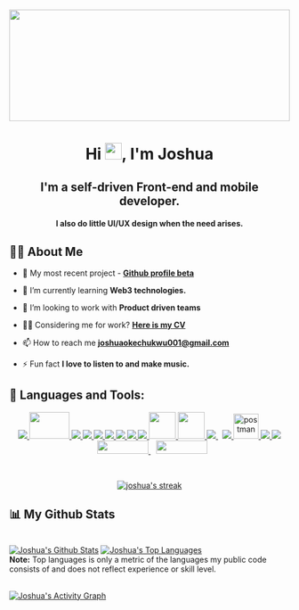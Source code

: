 <img width="100%" src="https://res.cloudinary.com/parallaxcloudinary/image/upload/v1648759001/dev_dyvkvb.svg" height="200px" style="margin-top: 20px"/>

<h1 align="center">Hi <img src="https://raw.githubusercontent.com/MartinHeinz/MartinHeinz/master/wave.gif" width="30px">, I'm Joshua</h1>
<h2 align="center">I'm a self-driven Front-end and mobile developer.</h2> 
<h4 align="center">I also do little UI/UX design when the need arises.</h4>



## 🙋‍♂️ About Me

- 🔭 My most recent project - **[Github profile beta](https://github-profile-beta.vercel.app/profile)**

- 🌱 I’m currently learning **Web3 technologies.**

- 👯 I’m looking to work with **Product driven teams**

- 👨‍💻 Considering me for work? **[Here is my CV](https://docs.google.com/document/d/12qws590d02_3DApvAMRVuzN6qGSXCOt47SPw5bgicWc/edit?usp=sharing)**

- 📫 How to reach me **[joshuaokechukwu001@gmail.com](joshuaokechukwu001@gmail.com)**

- ⚡ Fun fact **I love to listen to and make music.**


## 🚀 Languages and Tools:

<p align="center">
    <a href="https://reactjs.org/" target="_blank"> <img src="https://img.icons8.com/color/48/000000/react-native.png"/> </a>
    <a href="https://nextjs.org/" target="_blank"> <img src="https://res.cloudinary.com/parallaxcloudinary/image/upload/v1648763861/download-removebg-preview_nzuwau.png" width="72" height="48" style="object-fit: contain"/> </a>
    <a href="https://vuejs.org/" target="_blank"> <img src="https://img.icons8.com/color/48/000000/vue-js.png"/> </a>
    <a href="https://nuxtjs.org/" target="_blank"> <img src="https://img.icons8.com/external-tal-revivo-shadow-tal-revivo/48/000000/external-nuxt-js-a-free-and-open-source-web-application-framework-logo-shadow-tal-revivo.png"/> </a>
    <a href="https://developer.mozilla.org/en-US/docs/Web/JavaScript" target="_blank"> <img src="https://img.icons8.com/color/48/000000/javascript.png"/> </a>
    <a href="https://www.typescriptlang.org/" target="_blank"> <img src="https://img.icons8.com/color/48/000000/typescript.png"/> </a>
    <a href="https://www.w3.org/html/" target="_blank"> <img src="https://img.icons8.com/color/48/000000/html-5.png"/> </a> 
    <a href="https://www.w3schools.com/css/" target="_blank"> <img src="https://img.icons8.com/color/48/000000/css3.png"/> </a> 
    <a href="https://getbootstrap.com" target="_blank"> <img src="https://img.icons8.com/color/48/000000/bootstrap.png"/> </a>
    <a href="https://tailwindcss.com/" target="_blank"> <img src="https://res.cloudinary.com/parallaxcloudinary/image/upload/v1648763437/tailwind_dp5tjo.png" width="48"/> </a>
    <a href="https://www.framer.com/motion/" target="_blank"> <img src="https://res.cloudinary.com/parallaxcloudinary/image/upload/v1648764651/motion_nhc3gp.png" width="48"/> </a>
    <a style="padding-right:8px;" href="https://nodejs.org" target="_blank"> <img src="https://img.icons8.com/color/48/000000/nodejs.png"/> </a>
    <a href="https://firebase.google.com/" target="_blank"> <img src="https://img.icons8.com/color/48/000000/firebase.png"/> </a> 
    <a href="https://postman.com" target="_blank"> <img src="https://www.vectorlogo.zone/logos/getpostman/getpostman-icon.svg" alt="postman" width="45" height="45"/> </a>   
    <a href="https://git-scm.com/" target="_blank"> <img src="https://img.icons8.com/color/48/000000/git.png"/> </a>
    <a href="https://redux.js.org" target="_blank"> <img src="https://img.icons8.com/color/48/000000/redux.png"/> </a>
    <a href="https://strapi.io/" target="_blank"> <img src="https://res.cloudinary.com/parallaxcloudinary/image/upload/v1648764099/strapi_tfp49u.png" width="92" height="24" style="object-fit: contain; margin-left: 10px"/> </a>
    <a href="https://www.sanity.io/" target="_blank"> <img src="https://res.cloudinary.com/parallaxcloudinary/image/upload/v1648764325/sanity_cvsgcz.png" width="92" height="24" style="object-fit: contain; margin-left: 10px"/> </a>
</p>

<!-- [![React Badge](https://img.shields.io/badge/-React-61DBFB?style=for-the-badge&labelColor=black&logo=react&logoColor=61DBFB)](#)  [![Javascript Badge](https://img.shields.io/badge/-Javascript-F0DB4F?style=for-the-badge&labelColor=black&logo=javascript&logoColor=F0DB4F)](#) [![Typescript Badge](https://img.shields.io/badge/-Typescript-007acc?style=for-the-badge&labelColor=black&logo=typescript&logoColor=007acc)](#) [![Nodejs Badge](https://img.shields.io/badge/-Nodejs-3C873A?style=for-the-badge&labelColor=black&logo=node.js&logoColor=3C873A)](#) [![GraphQL Badge](https://img.shields.io/badge/-GraphQl-e535ab?style=for-the-badge&labelColor=black&logo=node.js&logoColor=e535ab)](#) -->
<br/>

<p align="center">
    <a href="https://github.com/Parallax18/github-readme-streak-stats">
        <img title="🔥 Get streak stats for your profile at git.io/streak-stats" alt="joshua's streak" src="https://github-readme-streak-stats.herokuapp.com/?user=Parallax18&theme=black-ice&hide_border=true&stroke=0000&background=060A0CD0"/>
    </a>
</p>

## 📊 My Github Stats

  <br/>
    <a href="https://github.com/Parallax18/github-readme-stats"><img alt="Joshua's Github Stats" src="https://github-readme-stats.vercel.app/api?username=Parallax18&show_icons=true&count_private=true&theme=react&hide_border=true&bg_color=0D1117" /></a>
  <a href="https://github.com/Parallax18/github-readme-stats"><img alt="Joshua's Top Languages" src="https://github-readme-stats.vercel.app/api/top-langs/?username=Parallax18&langs_count=10&count_private=true&layout=compact&theme=react&hide_border=true&bg_color=0D1117" /></a>
  <br/>
  <b>Note:</b> Top languages is only a metric of the languages my public code consists of and does not reflect experience or skill level.


<br/>
<br/>

<a href="https://github.com/SubhamRaoniar28/github-readme-activity-graph"><img alt="Joshua's Activity Graph" src="https://activity-graph.herokuapp.com/graph?username=Parallax18&bg_color=0D1117&color=5BCDEC&line=5BCDEC&point=FFFFFF&hide_border=true" /></a>

<br/>
<br/>




